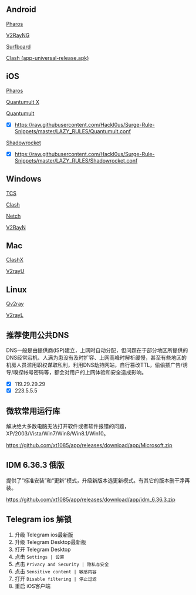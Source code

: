 ## Android


[Pharos](https://github.com/PharosVip/Pharos-Android-Test/releases)

[V2RayNG](https://github.com/2dust/v2rayNG/releases)

[Surfboard](https://play.google.com/store/apps/details?id=com.getsurfboard)

[Clash (app-universal-release.apk)](https://github.com/Kr328/ClashForAndroid/releases) 



## iOS

[Pharos](https://apps.apple.com/us/app/pharos-pro/id1456610173)

[Quantumult X](https://apps.apple.com/us/app/quantumult-x/id1443988620)

[Quantumult](https://itunes.apple.com/us/app/quantumult/id1252015438?mt=8)

- [x] https://raw.githubusercontent.com/Hackl0us/Surge-Rule-Snippets/master/LAZY_RULES/Quantumult.conf

[Shadowrocket](https://apps.apple.com/us/app/shadowrocket/id932747118)

- [x] https://raw.githubusercontent.com/Hackl0us/Surge-Rule-Snippets/master/LAZY_RULES/Shadowrocket.conf


## Windows

[TCS](https://github.com/KevinZonda/trojan-client-slim/releases)

[Clash](https://github.com/Fndroid/clash_for_windows_pkg/releases)

[Netch](https://github.com/NetchX/Netch/releases)

[V2RayN](https://github.com/2dust/v2rayN/releases/latest/download/v2rayN-Core.zip)

## Mac

[ClashX](https://github.com/yichengchen/clashX/releases)

[V2rayU](https://github.com/yanue/V2rayU/releases)

## Linux

[Qv2ray](https://github.com/Qv2ray/Qv2ray/releases)

[V2rayL](https://github.com/jiangxufeng/v2rayL/releases)

 

## 推荐使用公共DNS

DNS一般是由提供商(ISP)建立，上网时自动分配，但问题在于部分地区所提供的DNS经常宕机、人满为患没有及时扩容、上网高峰时解析缓慢，甚至有些地区的机房人员滥用职权谋取私利，利用DNS劫持网站，自行篡改TTL，偷偷插广告/诱导/嗅探帐号密码等，都会对用户的上网体验和安全造成影响。

- [x] 119.29.29.29
- [x] 223.5.5.5

## 微软常用运行库

解决绝大多数电脑无法打开软件或者软件报错的问题，XP/2003/Vista/Win7/Win8/Win8.1/Win10。

https://github.com/xt1085/app/releases/download/app/Microsoft.zip

## IDM 6.36.3 俄版

提供了“标准安装”和“更新”模式，升级新版本选更新模式。有其它的版本删干净再装。

https://github.com/xt1085/app/releases/download/app/idm_6.36.3.zip

## Telegram ios 解锁

1.  升级 Telegram ios最新版
2.  升级 Telegram Desktop最新版
3.  打开 Telegram Desktop
4.  点击 `Settings | 设置`
5.  点击 `Privacy and Security | 隐私与安全`
6.  点击 `Sensitive content | 敏感内容`
7.  打开 `Disable filtering | 停止过滤`
8.  重启 iOS客户端

